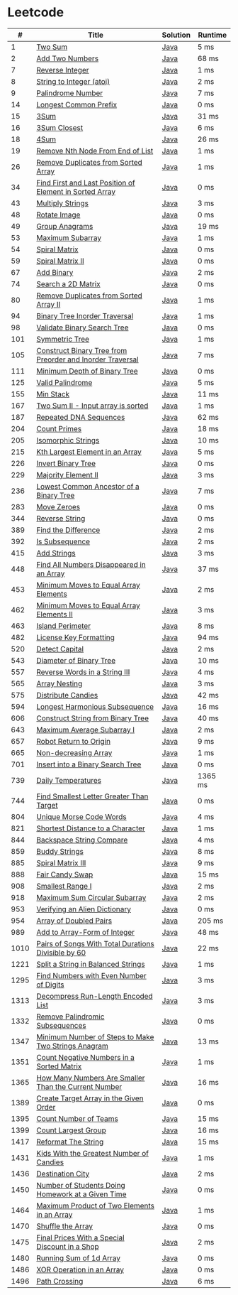# Leetcode

| # | Title | Solution | Runtime |
|---| ----- | -------- | ------- |
|1|[ Two Sum](https://leetcode.com/problems/two-sum/)|[Java](./solutions/1.%20Two%20Sum.java)|5 ms|
|2|[ Add Two Numbers](https://leetcode.com/problems/add-two-numbers/)|[Java](./solutions/2.%20Add%20Two%20Numbers.java)|68 ms|
|7|[ Reverse Integer](https://leetcode.com/problems/reverse-integer/)|[Java](./solutions/7.%20Reverse%20Integer.java)|1 ms|
|8|[ String to Integer (atoi)](https://leetcode.com/problems/string-to-integer-atoi/)|[Java](./solutions/8.%20String%20to%20Integer%20(atoi).java)|2 ms|
|9|[ Palindrome Number](https://leetcode.com/problems/palindrome-number/)|[Java](./solutions/9.%20Palindrome%20Number.java)|7 ms|
|14|[ Longest Common Prefix](https://leetcode.com/problems/longest-common-prefix/)|[Java](./solutions/14.%20Longest%20Common%20Prefix.java)|0 ms|
|15|[ 3Sum](https://leetcode.com/problems/3sum/)|[Java](./solutions/15.%203Sum.java)|31 ms|
|16|[ 3Sum Closest](https://leetcode.com/problems/3sum-closest/)|[Java](./solutions/16.%203Sum%20Closest.java)|6 ms|
|18|[ 4Sum](https://leetcode.com/problems/4sum/)|[Java](./solutions/18.%204Sum.java)|26 ms|
|19|[ Remove Nth Node From End of List](https://leetcode.com/problems/remove-nth-node-from-end-of-list/)|[Java](./solutions/19.%20Remove%20Nth%20Node%20From%20End%20of%20List.java)|1 ms|
|26|[ Remove Duplicates from Sorted Array](https://leetcode.com/problems/remove-duplicates-from-sorted-array/)|[Java](./solutions/26.%20Remove%20Duplicates%20from%20Sorted%20Array.java)|1 ms|
|34|[ Find First and Last Position of Element in Sorted Array](https://leetcode.com/problems/find-first-and-last-position-of-element-in-sorted-array/)|[Java](./solutions/34.%20Find%20First%20and%20Last%20Position%20of%20Element%20in%20Sorted%20Array.java)|0 ms|
|43|[ Multiply Strings](https://leetcode.com/problems/multiply-strings/)|[Java](./solutions/43.%20Multiply%20Strings.java)|3 ms|
|48|[ Rotate Image](https://leetcode.com/problems/rotate-image/)|[Java](./solutions/48.%20Rotate%20Image.java)|0 ms|
|49|[ Group Anagrams](https://leetcode.com/problems/group-anagrams/)|[Java](./solutions/49.%20Group%20Anagrams.java)|19 ms|
|53|[ Maximum Subarray](https://leetcode.com/problems/maximum-subarray/)|[Java](./solutions/53.%20Maximum%20Subarray.java)|1 ms|
|54|[ Spiral Matrix](https://leetcode.com/problems/spiral-matrix/)|[Java](./solutions/54.%20Spiral%20Matrix.java)|0 ms|
|59|[ Spiral Matrix II](https://leetcode.com/problems/spiral-matrix-ii/)|[Java](./solutions/59.%20Spiral%20Matrix%20II.java)|0 ms|
|67|[ Add Binary](https://leetcode.com/problems/add-binary/)|[Java](./solutions/67.%20Add%20Binary.java)|2 ms|
|74|[ Search a 2D Matrix](https://leetcode.com/problems/search-a-2d-matrix/)|[Java](./solutions/74.%20Search%20a%202D%20Matrix.java)|0 ms|
|80|[ Remove Duplicates from Sorted Array II](https://leetcode.com/problems/remove-duplicates-from-sorted-array-ii/)|[Java](./solutions/80.%20Remove%20Duplicates%20from%20Sorted%20Array%20II.java)|1 ms|
|94|[ Binary Tree Inorder Traversal](https://leetcode.com/problems/binary-tree-inorder-traversal/)|[Java](./solutions/94.%20Binary%20Tree%20Inorder%20Traversal.java)|1 ms|
|98|[ Validate Binary Search Tree](https://leetcode.com/problems/validate-binary-search-tree/)|[Java](./solutions/98.%20Validate%20Binary%20Search%20Tree.java)|0 ms|
|101|[ Symmetric Tree](https://leetcode.com/problems/symmetric-tree/)|[Java](./solutions/101.%20Symmetric%20Tree.java)|1 ms|
|105|[ Construct Binary Tree from Preorder and Inorder Traversal](https://leetcode.com/problems/construct-binary-tree-from-preorder-and-inorder-traversal/)|[Java](./solutions/105.%20Construct%20Binary%20Tree%20from%20Preorder%20and%20Inorder%20Traversal.java)|7 ms|
|111|[ Minimum Depth of Binary Tree](https://leetcode.com/problems/minimum-depth-of-binary-tree/)|[Java](./solutions/111.%20Minimum%20Depth%20of%20Binary%20Tree.java)|0 ms|
|125|[ Valid Palindrome](https://leetcode.com/problems/valid-palindrome/)|[Java](./solutions/125.%20Valid%20Palindrome.java)|5 ms|
|155|[ Min Stack](https://leetcode.com/problems/min-stack/)|[Java](./solutions/155.%20Min%20Stack.java)|11 ms|
|167|[ Two Sum II - Input array is sorted](https://leetcode.com/problems/two-sum-ii-input-array-is-sorted/)|[Java](./solutions/167.%20Two%20Sum%20II%20-%20Input%20array%20is%20sorted.java)|1 ms|
|187|[ Repeated DNA Sequences](https://leetcode.com/problems/repeated-dna-sequences/)|[Java](./solutions/187.%20Repeated%20DNA%20Sequences.java)|62 ms|
|204|[ Count Primes](https://leetcode.com/problems/count-primes/)|[Java](./solutions/204.%20Count%20Primes.java)|18 ms|
|205|[ Isomorphic Strings](https://leetcode.com/problems/isomorphic-strings/)|[Java](./solutions/205.%20Isomorphic%20Strings.java)|10 ms|
|215|[ Kth Largest Element in an Array](https://leetcode.com/problems/kth-largest-element-in-an-array/)|[Java](./solutions/215.%20Kth%20Largest%20Element%20in%20an%20Array.java)|5 ms|
|226|[ Invert Binary Tree](https://leetcode.com/problems/invert-binary-tree/)|[Java](./solutions/226.%20Invert%20Binary%20Tree.java)|0 ms|
|229|[ Majority Element II](https://leetcode.com/problems/majority-element-ii/)|[Java](./solutions/229.%20Majority%20Element%20II.java)|3 ms|
|236|[ Lowest Common Ancestor of a Binary Tree](https://leetcode.com/problems/lowest-common-ancestor-of-a-binary-tree/)|[Java](./solutions/236.%20Lowest%20Common%20Ancestor%20of%20a%20Binary%20Tree.java)|7 ms|
|283|[ Move Zeroes](https://leetcode.com/problems/move-zeroes/)|[Java](./solutions/283.%20Move%20Zeroes.java)|0 ms|
|344|[ Reverse String](https://leetcode.com/problems/reverse-string/)|[Java](./solutions/344.%20Reverse%20String.java)|0 ms|
|389|[ Find the Difference](https://leetcode.com/problems/find-the-difference/)|[Java](./solutions/389.%20Find%20the%20Difference.java)|2 ms|
|392|[ Is Subsequence](https://leetcode.com/problems/is-subsequence/)|[Java](./solutions/392.%20Is%20Subsequence.java)|2 ms|
|415|[ Add Strings](https://leetcode.com/problems/add-strings/)|[Java](./solutions/415.%20Add%20Strings.java)|3 ms|
|448|[ Find All Numbers Disappeared in an Array](https://leetcode.com/problems/find-all-numbers-disappeared-in-an-array/)|[Java](./solutions/448.%20Find%20All%20Numbers%20Disappeared%20in%20an%20Array.java)|37 ms|
|453|[ Minimum Moves to Equal Array Elements](https://leetcode.com/problems/minimum-moves-to-equal-array-elements/)|[Java](./solutions/453.%20Minimum%20Moves%20to%20Equal%20Array%20Elements.java)|2 ms|
|462|[ Minimum Moves to Equal Array Elements II](https://leetcode.com/problems/minimum-moves-to-equal-array-elements-ii/)|[Java](./solutions/462.%20Minimum%20Moves%20to%20Equal%20Array%20Elements%20II.java)|3 ms|
|463|[ Island Perimeter](https://leetcode.com/problems/island-perimeter/)|[Java](./solutions/463.%20Island%20Perimeter.java)|8 ms|
|482|[ License Key Formatting](https://leetcode.com/problems/license-key-formatting/)|[Java](./solutions/482.%20License%20Key%20Formatting.java)|94 ms|
|520|[ Detect Capital](https://leetcode.com/problems/detect-capital/)|[Java](./solutions/520.%20Detect%20Capital.java)|2 ms|
|543|[ Diameter of Binary Tree](https://leetcode.com/problems/diameter-of-binary-tree/)|[Java](./solutions/543.%20Diameter%20of%20Binary%20Tree.java)|10 ms|
|557|[ Reverse Words in a String III](https://leetcode.com/problems/reverse-words-in-a-string-iii/)|[Java](./solutions/557.%20Reverse%20Words%20in%20a%20String%20III.java)|4 ms|
|565|[ Array Nesting](https://leetcode.com/problems/array-nesting/)|[Java](./solutions/565.%20Array%20Nesting.java)|3 ms|
|575|[ Distribute Candies](https://leetcode.com/problems/distribute-candies/)|[Java](./solutions/575.%20Distribute%20Candies.java)|42 ms|
|594|[ Longest Harmonious Subsequence](https://leetcode.com/problems/longest-harmonious-subsequence/)|[Java](./solutions/594.%20Longest%20Harmonious%20Subsequence.java)|16 ms|
|606|[ Construct String from Binary Tree](https://leetcode.com/problems/construct-string-from-binary-tree/)|[Java](./solutions/606.%20Construct%20String%20from%20Binary%20Tree.java)|40 ms|
|643|[ Maximum Average Subarray I](https://leetcode.com/problems/maximum-average-subarray-i/)|[Java](./solutions/643.%20Maximum%20Average%20Subarray%20I.java)|2 ms|
|657|[ Robot Return to Origin](https://leetcode.com/problems/robot-return-to-origin/)|[Java](./solutions/657.%20Robot%20Return%20to%20Origin.java)|9 ms|
|665|[ Non-decreasing Array](https://leetcode.com/problems/non-decreasing-array/)|[Java](./solutions/665.%20Non-decreasing%20Array.java)|1 ms|
|701|[ Insert into a Binary Search Tree](https://leetcode.com/problems/insert-into-a-binary-search-tree/)|[Java](./solutions/701.%20Insert%20into%20a%20Binary%20Search%20Tree.java)|0 ms|
|739|[ Daily Temperatures](https://leetcode.com/problems/daily-temperatures/)|[Java](./solutions/739.%20Daily%20Temperatures.java)|1365 ms|
|744|[ Find Smallest Letter Greater Than Target](https://leetcode.com/problems/find-smallest-letter-greater-than-target/)|[Java](./solutions/744.%20Find%20Smallest%20Letter%20Greater%20Than%20Target.java)|0 ms|
|804|[ Unique Morse Code Words](https://leetcode.com/problems/unique-morse-code-words/)|[Java](./solutions/804.%20Unique%20Morse%20Code%20Words.java)|4 ms|
|821|[ Shortest Distance to a Character](https://leetcode.com/problems/shortest-distance-to-a-character/)|[Java](./solutions/821.%20Shortest%20Distance%20to%20a%20Character.java)|1 ms|
|844|[ Backspace String Compare](https://leetcode.com/problems/backspace-string-compare/)|[Java](./solutions/844.%20Backspace%20String%20Compare.java)|4 ms|
|859|[ Buddy Strings](https://leetcode.com/problems/buddy-strings/)|[Java](./solutions/859.%20Buddy%20Strings.java)|8 ms|
|885|[ Spiral Matrix III](https://leetcode.com/problems/spiral-matrix-iii/)|[Java](./solutions/885.%20Spiral%20Matrix%20III.java)|9 ms|
|888|[ Fair Candy Swap](https://leetcode.com/problems/fair-candy-swap/)|[Java](./solutions/888.%20Fair%20Candy%20Swap.java)|15 ms|
|908|[ Smallest Range I](https://leetcode.com/problems/smallest-range-i/)|[Java](./solutions/908.%20Smallest%20Range%20I.java)|2 ms|
|918|[ Maximum Sum Circular Subarray](https://leetcode.com/problems/maximum-sum-circular-subarray/)|[Java](./solutions/918.%20Maximum%20Sum%20Circular%20Subarray.java)|2 ms|
|953|[ Verifying an Alien Dictionary](https://leetcode.com/problems/verifying-an-alien-dictionary/)|[Java](./solutions/953.%20Verifying%20an%20Alien%20Dictionary.java)|0 ms|
|954|[ Array of Doubled Pairs](https://leetcode.com/problems/array-of-doubled-pairs/)|[Java](./solutions/954.%20Array%20of%20Doubled%20Pairs.java)|205 ms|
|989|[ Add to Array-Form of Integer](https://leetcode.com/problems/add-to-array-form-of-integer/)|[Java](./solutions/989.%20Add%20to%20Array-Form%20of%20Integer.java)|48 ms|
|1010|[ Pairs of Songs With Total Durations Divisible by 60](https://leetcode.com/problems/pairs-of-songs-with-total-durations-divisible-by-60/)|[Java](./solutions/1010.%20Pairs%20of%20Songs%20With%20Total%20Durations%20Divisible%20by%2060.java)|22 ms|
|1221|[ Split a String in Balanced Strings](https://leetcode.com/problems/split-a-string-in-balanced-strings/)|[Java](./solutions/1221.%20Split%20a%20String%20in%20Balanced%20Strings.java)|1 ms|
|1295|[ Find Numbers with Even Number of Digits](https://leetcode.com/problems/find-numbers-with-even-number-of-digits/)|[Java](./solutions/1295.%20Find%20Numbers%20with%20Even%20Number%20of%20Digits.java)|3 ms|
|1313|[ Decompress Run-Length Encoded List](https://leetcode.com/problems/decompress-run-length-encoded-list/)|[Java](./solutions/1313.%20Decompress%20Run-Length%20Encoded%20List.java)|3 ms|
|1332|[ Remove Palindromic Subsequences](https://leetcode.com/problems/remove-palindromic-subsequences/)|[Java](./solutions/1332.%20Remove%20Palindromic%20Subsequences.java)|0 ms|
|1347|[ Minimum Number of Steps to Make Two Strings Anagram](https://leetcode.com/problems/minimum-number-of-steps-to-make-two-strings-anagram/)|[Java](./solutions/1347.%20Minimum%20Number%20of%20Steps%20to%20Make%20Two%20Strings%20Anagram.java)|13 ms|
|1351|[ Count Negative Numbers in a Sorted Matrix](https://leetcode.com/problems/count-negative-numbers-in-a-sorted-matrix/)|[Java](./solutions/1351.%20Count%20Negative%20Numbers%20in%20a%20Sorted%20Matrix.java)|1 ms|
|1365|[ How Many Numbers Are Smaller Than the Current Number](https://leetcode.com/problems/how-many-numbers-are-smaller-than-the-current-number/)|[Java](./solutions/1365.%20How%20Many%20Numbers%20Are%20Smaller%20Than%20the%20Current%20Number.java)|16 ms|
|1389|[ Create Target Array in the Given Order](https://leetcode.com/problems/create-target-array-in-the-given-order/)|[Java](./solutions/1389.%20Create%20Target%20Array%20in%20the%20Given%20Order.java)|0 ms|
|1395|[ Count Number of Teams](https://leetcode.com/problems/count-number-of-teams/)|[Java](./solutions/1395.%20Count%20Number%20of%20Teams.java)|15 ms|
|1399|[ Count Largest Group](https://leetcode.com/problems/count-largest-group/)|[Java](./solutions/1399.%20Count%20Largest%20Group.java)|16 ms|
|1417|[ Reformat The String](https://leetcode.com/problems/reformat-the-string/)|[Java](./solutions/1417.%20Reformat%20The%20String.java)|15 ms|
|1431|[ Kids With the Greatest Number of Candies](https://leetcode.com/problems/kids-with-the-greatest-number-of-candies/)|[Java](./solutions/1431.%20Kids%20With%20the%20Greatest%20Number%20of%20Candies.java)|1 ms|
|1436|[ Destination City](https://leetcode.com/problems/destination-city/)|[Java](./solutions/1436.%20Destination%20City.java)|2 ms|
|1450|[ Number of Students Doing Homework at a Given Time](https://leetcode.com/problems/number-of-students-doing-homework-at-a-given-time/)|[Java](./solutions/1450.%20Number%20of%20Students%20Doing%20Homework%20at%20a%20Given%20Time.java)|0 ms|
|1464|[ Maximum Product of Two Elements in an Array](https://leetcode.com/problems/maximum-product-of-two-elements-in-an-array/)|[Java](./solutions/1464.%20Maximum%20Product%20of%20Two%20Elements%20in%20an%20Array.java)|1 ms|
|1470|[ Shuffle the Array](https://leetcode.com/problems/shuffle-the-array/)|[Java](./solutions/1470.%20Shuffle%20the%20Array.java)|0 ms|
|1475|[ Final Prices With a Special Discount in a Shop](https://leetcode.com/problems/final-prices-with-a-special-discount-in-a-shop/)|[Java](./solutions/1475.%20Final%20Prices%20With%20a%20Special%20Discount%20in%20a%20Shop.java)|2 ms|
|1480|[ Running Sum of 1d Array](https://leetcode.com/problems/running-sum-of-1d-array/)|[Java](./solutions/1480.%20Running%20Sum%20of%201d%20Array.java)|0 ms|
|1486|[ XOR Operation in an Array](https://leetcode.com/problems/xor-operation-in-an-array/)|[Java](./solutions/1486.%20XOR%20Operation%20in%20an%20Array.java)|0 ms|
|1496|[ Path Crossing](https://leetcode.com/problems/path-crossing/)|[Java](./solutions/1496.%20Path%20Crossing.java)|6 ms|
